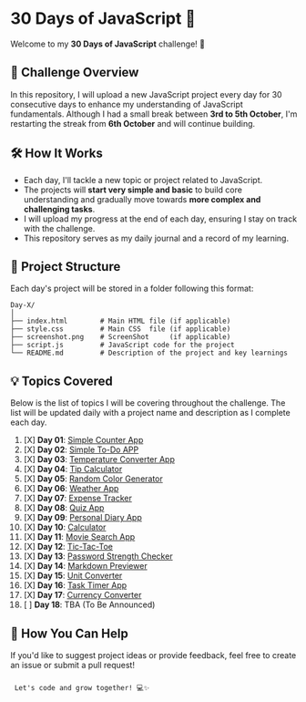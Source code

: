 # 30 Days of JavaScript 🚀

Welcome to my **30 Days of JavaScript** challenge! 🎉

## 📅 Challenge Overview

In this repository, I will upload a new JavaScript project every day for 30 consecutive days to enhance my understanding of JavaScript fundamentals. Although I had a small break between **3rd to 5th October**, I'm restarting the streak from **6th October** and will continue building.

## 🛠️ How It Works

- Each day, I'll tackle a new topic or project related to JavaScript.
- The projects will **start very simple and basic** to build core understanding and gradually move towards **more complex and challenging tasks**.
- I will upload my progress at the end of each day, ensuring I stay on track with the challenge.
- This repository serves as my daily journal and a record of my learning.


## 📁 Project Structure

Each day's project will be stored in a folder following this format:

```
Day-X/
│
├── index.html        # Main HTML file (if applicable)
├── style.css         # Main CSS  file (if applicable)
├── screenshot.png    # ScreenShot     (if applicable)
├── script.js         # JavaScript code for the project
└── README.md         # Description of the project and key learnings
```

## 💡 Topics Covered

Below is the list of topics I will be covering throughout the challenge. The list will be updated daily with a project name and description as I complete each day.

1. [X]  **Day 01**:  [Simple Counter App](https://github.com/VaibhavKatariya/30DaysOfJavaScript/tree/main/Day-01)
2. [X]  **Day 02**:  [Simple To-Do APP](https://github.com/VaibhavKatariya/30DaysOfJavaScript/tree/main/Day-02)
3. [X]  **Day 03**:  [Temperature Converter App](https://github.com/VaibhavKatariya/30DaysOfJavaScript/tree/main/Day-03)
4. [X]  **Day 04**:  [Tip Calculator](https://github.com/VaibhavKatariya/30DaysOfJavaScript/tree/main/Day-04)
5. [X]  **Day 05**:  [Random Color Generator](https://github.com/VaibhavKatariya/30DaysOfJavaScript/tree/main/Day-05)
6. [X]  **Day 06**:  [Weather App](https://github.com/VaibhavKatariya/30DaysOfJavaScript/tree/main/Day-06)
7. [X]  **Day 07**:  [Expense Tracker](https://github.com/VaibhavKatariya/30DaysOfJavaScript/tree/main/Day-07)
8. [X]  **Day 08**:  [Quiz App](https://github.com/VaibhavKatariya/30DaysOfJavaScript/tree/main/Day-08)
9. [X]  **Day 09**:  [Personal Diary App](https://github.com/VaibhavKatariya/30DaysOfJavaScript/tree/main/Day-09)
10. [X]  **Day 10**:  [Calculator](https://github.com/VaibhavKatariya/30DaysOfJavaScript/tree/main/Day-10)
11. [X]  **Day 11**:  [Movie Search App](https://github.com/VaibhavKatariya/30DaysOfJavaScript/tree/main/Day-11)
12. [X]  **Day 12**:  [Tic-Tac-Toe](https://github.com/VaibhavKatariya/30DaysOfJavaScript/tree/main/Day-12)
13. [X]  **Day 13**:  [Password Strength Checker](https://github.com/VaibhavKatariya/30DaysOfJavaScript/tree/main/Day-13)
14. [X]  **Day 14**:  [Markdown Previewer](https://github.com/VaibhavKatariya/30DaysOfJavaScript/tree/main/Day-14)
15. [X]  **Day 15**:  [Unit Converter](https://github.com/VaibhavKatariya/30DaysOfJavaScript/tree/main/Day-15)
16. [X]  **Day 16**:  [Task Timer App](https://github.com/VaibhavKatariya/30DaysOfJavaScript/tree/main/Day-16)
17. [X]  **Day 17**:  [Currency Converter](https://github.com/VaibhavKatariya/30DaysOfJavaScript/tree/main/Day-17)
18. [ ]  **Day 18**: TBA (To Be Announced)

## 🤝 How You Can Help

If you'd like to suggest project ideas or provide feedback, feel free to create an issue or submit a pull request!

### 

```
 Let's code and grow together! 💻✨ 
```
